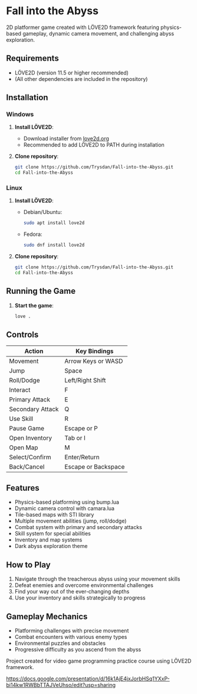 # Fall into the Abyss

2D platformer game created with LÖVE2D framework featuring physics-based gameplay, dynamic camera movement, and challenging abyss exploration.

## Requirements
- LÖVE2D (version 11.5 or higher recommended)
- (All other dependencies are included in the repository)

## Installation

### Windows
1. **Install LÖVE2D**:
   - Download installer from [love2d.org](https://love2d.org/)
   - Recommended to add LÖVE2D to PATH during installation

2. **Clone repository**:
   ```bash
   git clone https://github.com/Trysdan/Fall-into-the-Abyss.git
   cd Fall-into-the-Abyss
   ```

### Linux
1. **Install LÖVE2D**:
   - Debian/Ubuntu:
     ```bash
     sudo apt install love2d
     ```
   - Fedora:
     ```bash
     sudo dnf install love2d
     ```

2. **Clone repository**:
   ```bash
   git clone https://github.com/Trysdan/Fall-into-the-Abyss.git
   cd Fall-into-the-Abyss
   ```

## Running the Game
1. **Start the game**:
   ```bash
   love .
   ```

## Controls
| Action                | Key Bindings                     |
|-----------------------|----------------------------------|
| Movement              | Arrow Keys or WASD               |
| Jump                  | Space                            |
| Roll/Dodge            | Left/Right Shift                 |
| Interact              | F                                |
| Primary Attack        | E                                |
| Secondary Attack      | Q                                |
| Use Skill             | R                                |
| Pause Game            | Escape or P                      |
| Open Inventory        | Tab or I                         |
| Open Map              | M                                |
| Select/Confirm        | Enter/Return                     |
| Back/Cancel           | Escape or Backspace              |

## Features
- Physics-based platforming using bump.lua
- Dynamic camera control with camara.lua
- Tile-based maps with STI library
- Multiple movement abilities (jump, roll/dodge)
- Combat system with primary and secondary attacks
- Skill system for special abilities
- Inventory and map systems
- Dark abyss exploration theme

## How to Play
1. Navigate through the treacherous abyss using your movement skills
2. Defeat enemies and overcome environmental challenges
3. Find your way out of the ever-changing depths
4. Use your inventory and skills strategically to progress

## Gameplay Mechanics
- Platforming challenges with precise movement
- Combat encounters with various enemy types
- Environmental puzzles and obstacles
- Progressive difficulty as you ascend from the abyss

Project created for video game programming practice course using LÖVE2D framework.

https://docs.google.com/presentation/d/16k1AjE4jxJorbHSq1YXxP-bi14kw1RWBbTTAJVeUhso/edit?usp=sharing